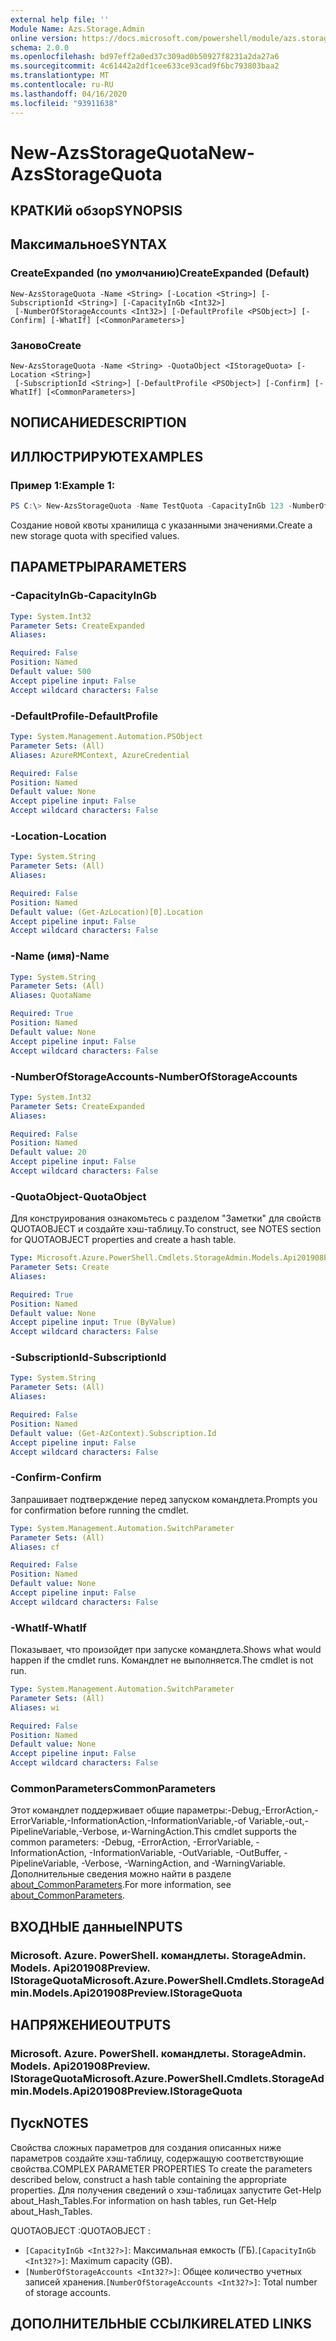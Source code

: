 ```yaml
---
external help file: ''
Module Name: Azs.Storage.Admin
online version: https://docs.microsoft.com/powershell/module/azs.storage.admin/new-azsstoragequota
schema: 2.0.0
ms.openlocfilehash: bd97eff2a0ed37c309ad0b50927f8231a2da27a6
ms.sourcegitcommit: 4c61442a2df1cee633ce93cad9f6bc793803baa2
ms.translationtype: MT
ms.contentlocale: ru-RU
ms.lasthandoff: 04/16/2020
ms.locfileid: "93911638"
---
```

# <span data-ttu-id="8e321-101">New-AzsStorageQuota</span><span class="sxs-lookup"><span data-stu-id="8e321-101">New-AzsStorageQuota</span></span>

## <span data-ttu-id="8e321-102">КРАТКИй обзор</span><span class="sxs-lookup"><span data-stu-id="8e321-102">SYNOPSIS</span></span>


## <span data-ttu-id="8e321-103">Максимальное</span><span class="sxs-lookup"><span data-stu-id="8e321-103">SYNTAX</span></span>

### <span data-ttu-id="8e321-104">CreateExpanded (по умолчанию)</span><span class="sxs-lookup"><span data-stu-id="8e321-104">CreateExpanded (Default)</span></span>
```
New-AzsStorageQuota -Name <String> [-Location <String>] [-SubscriptionId <String>] [-CapacityInGb <Int32>]
 [-NumberOfStorageAccounts <Int32>] [-DefaultProfile <PSObject>] [-Confirm] [-WhatIf] [<CommonParameters>]
```

### <span data-ttu-id="8e321-105">Заново</span><span class="sxs-lookup"><span data-stu-id="8e321-105">Create</span></span>
```
New-AzsStorageQuota -Name <String> -QuotaObject <IStorageQuota> [-Location <String>]
 [-SubscriptionId <String>] [-DefaultProfile <PSObject>] [-Confirm] [-WhatIf] [<CommonParameters>]
```

## <span data-ttu-id="8e321-106">NОПИСАНИЕ</span><span class="sxs-lookup"><span data-stu-id="8e321-106">DESCRIPTION</span></span>


## <span data-ttu-id="8e321-107">ИЛЛЮСТРИРУЮТ</span><span class="sxs-lookup"><span data-stu-id="8e321-107">EXAMPLES</span></span>

### <span data-ttu-id="8e321-108">Пример 1:</span><span class="sxs-lookup"><span data-stu-id="8e321-108">Example 1:</span></span>
```powershell
PS C:\> New-AzsStorageQuota -Name TestQuota -CapacityInGb 123 -NumberOfStorageAccounts 456
```

<span data-ttu-id="8e321-109">Создание новой квоты хранилища с указанными значениями.</span><span class="sxs-lookup"><span data-stu-id="8e321-109">Create a new storage quota with specified values.</span></span>

## <span data-ttu-id="8e321-110">ПАРАМЕТРЫ</span><span class="sxs-lookup"><span data-stu-id="8e321-110">PARAMETERS</span></span>

### <span data-ttu-id="8e321-111">-CapacityInGb</span><span class="sxs-lookup"><span data-stu-id="8e321-111">-CapacityInGb</span></span>


```yaml
Type: System.Int32
Parameter Sets: CreateExpanded
Aliases:

Required: False
Position: Named
Default value: 500
Accept pipeline input: False
Accept wildcard characters: False

```

### <span data-ttu-id="8e321-112">-DefaultProfile</span><span class="sxs-lookup"><span data-stu-id="8e321-112">-DefaultProfile</span></span>


```yaml
Type: System.Management.Automation.PSObject
Parameter Sets: (All)
Aliases: AzureRMContext, AzureCredential

Required: False
Position: Named
Default value: None
Accept pipeline input: False
Accept wildcard characters: False

```

### <span data-ttu-id="8e321-113">-Location</span><span class="sxs-lookup"><span data-stu-id="8e321-113">-Location</span></span>


```yaml
Type: System.String
Parameter Sets: (All)
Aliases:

Required: False
Position: Named
Default value: (Get-AzLocation)[0].Location
Accept pipeline input: False
Accept wildcard characters: False

```

### <span data-ttu-id="8e321-114">-Name (имя)</span><span class="sxs-lookup"><span data-stu-id="8e321-114">-Name</span></span>


```yaml
Type: System.String
Parameter Sets: (All)
Aliases: QuotaName

Required: True
Position: Named
Default value: None
Accept pipeline input: False
Accept wildcard characters: False

```

### <span data-ttu-id="8e321-115">-NumberOfStorageAccounts</span><span class="sxs-lookup"><span data-stu-id="8e321-115">-NumberOfStorageAccounts</span></span>


```yaml
Type: System.Int32
Parameter Sets: CreateExpanded
Aliases:

Required: False
Position: Named
Default value: 20
Accept pipeline input: False
Accept wildcard characters: False

```

### <span data-ttu-id="8e321-116">-QuotaObject</span><span class="sxs-lookup"><span data-stu-id="8e321-116">-QuotaObject</span></span>
<span data-ttu-id="8e321-117">Для конструирования ознакомьтесь с разделом "Заметки" для свойств QUOTAOBJECT и создайте хэш-таблицу.</span><span class="sxs-lookup"><span data-stu-id="8e321-117">To construct, see NOTES section for QUOTAOBJECT properties and create a hash table.</span></span>

```yaml
Type: Microsoft.Azure.PowerShell.Cmdlets.StorageAdmin.Models.Api201908Preview.IStorageQuota
Parameter Sets: Create
Aliases:

Required: True
Position: Named
Default value: None
Accept pipeline input: True (ByValue)
Accept wildcard characters: False

```

### <span data-ttu-id="8e321-118">-SubscriptionId</span><span class="sxs-lookup"><span data-stu-id="8e321-118">-SubscriptionId</span></span>


```yaml
Type: System.String
Parameter Sets: (All)
Aliases:

Required: False
Position: Named
Default value: (Get-AzContext).Subscription.Id
Accept pipeline input: False
Accept wildcard characters: False

```

### <span data-ttu-id="8e321-119">-Confirm</span><span class="sxs-lookup"><span data-stu-id="8e321-119">-Confirm</span></span>
<span data-ttu-id="8e321-120">Запрашивает подтверждение перед запуском командлета.</span><span class="sxs-lookup"><span data-stu-id="8e321-120">Prompts you for confirmation before running the cmdlet.</span></span>

```yaml
Type: System.Management.Automation.SwitchParameter
Parameter Sets: (All)
Aliases: cf

Required: False
Position: Named
Default value: None
Accept pipeline input: False
Accept wildcard characters: False

```

### <span data-ttu-id="8e321-121">-WhatIf</span><span class="sxs-lookup"><span data-stu-id="8e321-121">-WhatIf</span></span>
<span data-ttu-id="8e321-122">Показывает, что произойдет при запуске командлета.</span><span class="sxs-lookup"><span data-stu-id="8e321-122">Shows what would happen if the cmdlet runs.</span></span>
<span data-ttu-id="8e321-123">Командлет не выполняется.</span><span class="sxs-lookup"><span data-stu-id="8e321-123">The cmdlet is not run.</span></span>

```yaml
Type: System.Management.Automation.SwitchParameter
Parameter Sets: (All)
Aliases: wi

Required: False
Position: Named
Default value: None
Accept pipeline input: False
Accept wildcard characters: False

```

### <span data-ttu-id="8e321-124">CommonParameters</span><span class="sxs-lookup"><span data-stu-id="8e321-124">CommonParameters</span></span>
<span data-ttu-id="8e321-125">Этот командлет поддерживает общие параметры:-Debug,-ErrorAction,-ErrorVariable,-InformationAction,-InformationVariable,-of Variable,-out,-PipelineVariable,-Verbose, и-WarningAction.</span><span class="sxs-lookup"><span data-stu-id="8e321-125">This cmdlet supports the common parameters: -Debug, -ErrorAction, -ErrorVariable, -InformationAction, -InformationVariable, -OutVariable, -OutBuffer, -PipelineVariable, -Verbose, -WarningAction, and -WarningVariable.</span></span> <span data-ttu-id="8e321-126">Дополнительные сведения можно найти в разделе [about_CommonParameters](http://go.microsoft.com/fwlink/?LinkID=113216).</span><span class="sxs-lookup"><span data-stu-id="8e321-126">For more information, see [about_CommonParameters](http://go.microsoft.com/fwlink/?LinkID=113216).</span></span>

## <span data-ttu-id="8e321-127">ВХОДНЫЕ данные</span><span class="sxs-lookup"><span data-stu-id="8e321-127">INPUTS</span></span>

### <span data-ttu-id="8e321-128">Microsoft. Azure. PowerShell. командлеты. StorageAdmin. Models. Api201908Preview. IStorageQuota</span><span class="sxs-lookup"><span data-stu-id="8e321-128">Microsoft.Azure.PowerShell.Cmdlets.StorageAdmin.Models.Api201908Preview.IStorageQuota</span></span>

## <span data-ttu-id="8e321-129">НАПРЯЖЕНИЕ</span><span class="sxs-lookup"><span data-stu-id="8e321-129">OUTPUTS</span></span>

### <span data-ttu-id="8e321-130">Microsoft. Azure. PowerShell. командлеты. StorageAdmin. Models. Api201908Preview. IStorageQuota</span><span class="sxs-lookup"><span data-stu-id="8e321-130">Microsoft.Azure.PowerShell.Cmdlets.StorageAdmin.Models.Api201908Preview.IStorageQuota</span></span>



## <span data-ttu-id="8e321-131">Пуск</span><span class="sxs-lookup"><span data-stu-id="8e321-131">NOTES</span></span>

<span data-ttu-id="8e321-132">Свойства сложных параметров для создания описанных ниже параметров создайте хэш-таблицу, содержащую соответствующие свойства.</span><span class="sxs-lookup"><span data-stu-id="8e321-132">COMPLEX PARAMETER PROPERTIES To create the parameters described below, construct a hash table containing the appropriate properties.</span></span> <span data-ttu-id="8e321-133">Для получения сведений о хэш-таблицах запустите Get-Help about_Hash_Tables.</span><span class="sxs-lookup"><span data-stu-id="8e321-133">For information on hash tables, run Get-Help about_Hash_Tables.</span></span>

<span data-ttu-id="8e321-134">QUOTAOBJECT <IStorageQuota> :</span><span class="sxs-lookup"><span data-stu-id="8e321-134">QUOTAOBJECT <IStorageQuota>:</span></span> 
  - <span data-ttu-id="8e321-135">`[CapacityInGb <Int32?>]`: Максимальная емкость (ГБ).</span><span class="sxs-lookup"><span data-stu-id="8e321-135">`[CapacityInGb <Int32?>]`: Maximum capacity (GB).</span></span>
  - <span data-ttu-id="8e321-136">`[NumberOfStorageAccounts <Int32?>]`: Общее количество учетных записей хранения.</span><span class="sxs-lookup"><span data-stu-id="8e321-136">`[NumberOfStorageAccounts <Int32?>]`: Total number of storage accounts.</span></span>

## <span data-ttu-id="8e321-137">ДОПОЛНИТЕЛЬНЫЕ ССЫЛКИ</span><span class="sxs-lookup"><span data-stu-id="8e321-137">RELATED LINKS</span></span>

